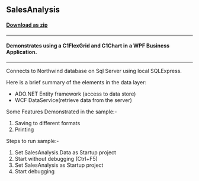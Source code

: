 ## SalesAnalysis
#### [Download as zip](https://downgit.github.io/#/home?url=https://github.com/GrapeCity/ComponentOne-WPF-Samples/tree/master/\NET_4.5.2\C1.WPF.FlexGrid\CS\SalesAnalysis)
____
#### Demonstrates using a C1FlexGrid and C1Chart in a WPF Business Application.
____
Connects to Northwind database on Sql Server using local SQLExpress.

Here is a brief summary of the elements in the data layer:

* ADO.NET Entity framework (access to data store)
* WCF DataService(retrieve data from the server)

Some Features Demonstrated in the sample:-

1) Saving to different formats
2) Printing

Steps to run sample:-

1) Set SalesAnalysis.Data as Startup project
2) Start without debugging (Ctrl+F5)
3) Set SalesAnalysis as Startup project
4) Start debugging

